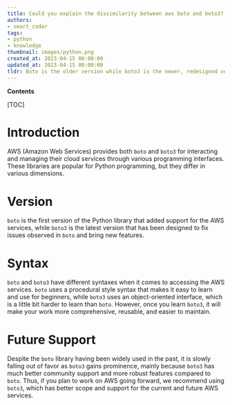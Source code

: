 ```yaml
---
title: Could you explain the dissimilarity between aws boto and boto3?
authors:
- smart_coder
tags:
- python
- knowledge
thumbnail: images/python.png
created_at: 2023-04-15 00:00:00
updated_at: 2023-04-15 00:00:00
tldr: Boto is the older version while boto3 is the newer, redesigned version of the AWS SDK for Python.
---
```


**Contents**

[TOC]

# Introduction
AWS (Amazon Web Services) provides both `boto` and `boto3` for interacting and managing their cloud services through various programming interfaces. These libraries are popular for Python programming, but they differ in various dimensions.

# Version
`boto` is the first version of the Python library that added support for the AWS services, while `boto3` is the latest version that has been designed to fix issues observed in `boto` and bring new features.

# Syntax
`boto` and `boto3` have different syntaxes when it comes to accessing the AWS services. `boto` uses a procedural style syntax that makes it easy to learn and use for beginners, while `boto3` uses an object-oriented interface, which is a little bit harder to learn than `boto`. However, once you learn `boto3`, it will make your work more comprehensive, reusable, and easier to maintain.

# Future Support
Despite the `boto` library having been widely used in the past, it is slowly falling out of favor as `boto3` gains prominence, mainly because `boto3` has much better community support and more robust features compared to `boto`. Thus, if you plan to work on AWS going forward, we recommend using `boto3`, which has better scope and support for the current and future AWS services.
